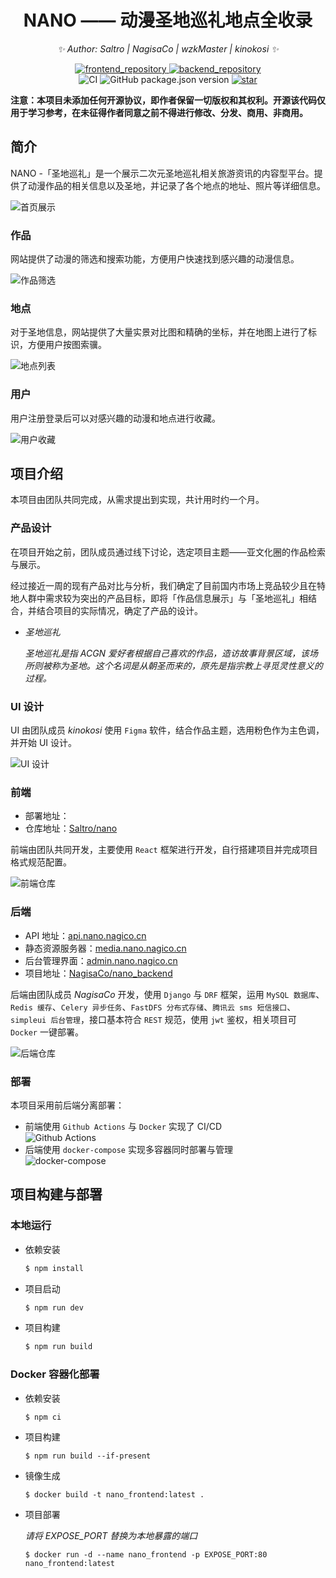<div align="center">

# NANO —— 动漫圣地巡礼地点全收录

<!-- markdownlint-disable-next-line MD036 -->
_✨ Author: Saltro | NagisaCo | wzkMaster | kinokosi ✨_
</div>

<p align="center">
  <a href="https://github.com/Saltro/nano">
    <img src="https://img.shields.io/badge/Github-nano-brightgreen?logo=github" alt="frontend_repository">
  </a>
  <a href="https://github.com/NagisaCo/nano_backend">
    <img src="https://img.shields.io/badge/Github-nano_backend-brightgreen?logo=github" alt="backend_repository">
  </a>
  <br />
  <img src="https://img.shields.io/github/workflow/status/Saltro/nano/Nano-frontend%20CI" alt="CI">
  <img alt="GitHub package.json version" src="https://img.shields.io/github/package-json/v/Saltro/nano">
  <a href="stargazers">
    <img src="https://img.shields.io/github/stars/NagisaCo/nano_backend?color=yellow&label=Github%20Stars" alt="star">
  </a>
</p>
<!-- markdownlint-enable MD033 -->

**注意：本项目未添加任何开源协议，即作者保留一切版权和其权利。开源该代码仅用于学习参考，在未征得作者同意之前不得进行修改、分发、商用、非商用。**

## 简介

NANO -「圣地巡礼」是一个展示二次元圣地巡礼相关旅游资讯的内容型平台。提供了动漫作品的相关信息以及圣地，并记录了各个地点的地址、照片等详细信息。

![首页展示](https://s4.ax1x.com/2021/12/25/Td8KjP.png)

### 作品

网站提供了动漫的筛选和搜索功能，方便用户快速找到感兴趣的动漫信息。

![作品筛选](https://s4.ax1x.com/2021/12/26/TdGNIe.png)

### 地点

对于圣地信息，网站提供了大量实景对比图和精确的坐标，并在地图上进行了标识，方便用户按图索骥。

![地点列表](https://s4.ax1x.com/2021/12/26/TdGtaD.png)

### 用户

用户注册登录后可以对感兴趣的动漫和地点进行收藏。

![用户收藏](https://s4.ax1x.com/2021/12/26/TdGYVO.md.png)

## 项目介绍

本项目由团队共同完成，从需求提出到实现，共计用时约一个月。

### 产品设计

在项目开始之前，团队成员通过线下讨论，选定项目主题——亚文化圈的作品检索与展示。

经过接近一周的现有产品对比与分析，我们确定了目前国内市场上竞品较少且在特地人群中需求较为突出的产品目标，即将「作品信息展示」与「圣地巡礼」相结合，并结合项目的实际情况，确定了产品的设计。

- *圣地巡礼*

  *圣地巡礼是指 ACGN 爱好者根据自己喜欢的作品，造访故事背景区域，该场所则被称为圣地。这个名词是从朝圣而来的，原先是指宗教上寻觅灵性意义的过程。*

### UI 设计

UI 由团队成员 *kinokosi* 使用 `Figma` 软件，结合作品主题，选用粉色作为主色调，并开始 UI 设计。

![UI 设计](https://s4.ax1x.com/2021/12/26/TdYzVK.png)

### 前端

- 部署地址：
- 仓库地址：[Saltro/nano](https://github.com/Saltro/nano)

前端由团队共同开发，主要使用 `React` 框架进行开发，自行搭建项目并完成项目格式规范配置。

![前端仓库](https://s4.ax1x.com/2021/12/26/TdYvb6.png)

### 后端

- API 地址：[api.nano.nagico.cn](https://api.nano.nagico.cn)
- 静态资源服务器：[media.nano.nagico.cn](https://media.nano.nagico.cn)
- 后台管理界面：[admin.nano.nagico.cn](https://api.nano.nagico.cn/admin)
- 项目地址：[NagisaCo/nano_backend](https://github.com/NagisaCo/nano_backend)

后端由团队成员 *NagisaCo* 开发，使用 `Django` 与 `DRF` 框架，运用 `MySQL 数据库`、`Redis 缓存`、`Celery 异步任务`、`FastDFS 分布式存储`、`腾讯云 sms 短信接口`、`simpleui 后台管理`，接口基本符合 `REST` 规范，使用 `jwt` 鉴权，相关项目可 `Docker` 一键部署。

![后端仓库](https://s4.ax1x.com/2021/12/26/TdYjDx.png)

### 部署

本项目采用前后端分离部署：

- 前端使用 `Github Actions` 与 `Docker` 实现了 CI/CD  
  ![Github Actions](https://s4.ax1x.com/2021/12/26/TdtAKI.png)
- 后端使用 `docker-compose` 实现多容器同时部署与管理  
  ![docker-compose](https://s4.ax1x.com/2021/12/26/TdtErt.png)

## 项目构建与部署

### 本地运行

- 依赖安装

  ```bash
  $ npm install
  ```

- 项目启动
  
  ```bash
  $ npm run dev
  ```

- 项目构建

    ```bash
    $ npm run build
    ```

### Docker 容器化部署

- 依赖安装

  ```shell
  $ npm ci
  ```

- 项目构建

  ```shell
  $ npm run build --if-present
  ```

- 镜像生成

  ```shell
  $ docker build -t nano_frontend:latest .
  ```

- 项目部署

  *请将 EXPOSE_PORT 替换为本地暴露的端口*

  ```shell
  $ docker run -d --name nano_frontend -p EXPOSE_PORT:80 nano_frontend:latest
  ```
